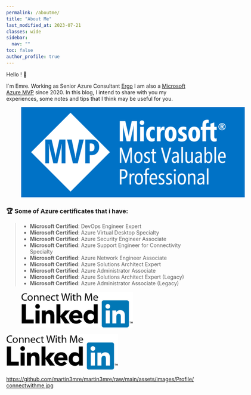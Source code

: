 ```yaml
---
permalink: /aboutme/
title: "About Me"
last_modified_at: 2023-07-21
classes: wide
sidebar:
  nav: ""
toc: false
author_profile: true
---
```


Hello ! 👋

I`m Emre. Working as Senior Azure Consultant [Ergo](https://www.ergogroup.ie/)
I am also a [Microsoft Azure MVP](https://mvp.microsoft.com/en-us/PublicProfile/5003961?fullName=Emre%20MARTIN) since 2020.
In this blog, I intend to share with you my experiences, some notes and tips that I think may be useful for you.

<figure style="width: 600px">
  <img src="/assets/images/Microsoft_MVP.png" alt="">
  <figcaption></figcaption>
</figure> 

### 🏆 Some of Azure certificates that i have:

>* **Microsoft Certified**: DevOps Engineer Expert
>* **Microsoft Certified**: Azure Virtual Desktop Specialty
>* **Microsoft Certified**: Azure Security Engineer Associate
>* **Microsoft Certified**: Azure Support Engineer for Connectivity Specialty
> * **Microsoft Certified**: Azure Network Engineer Associate
> * **Microsoft Certified**: Azure Solutions Architect Expert
> * **Microsoft Certified**: Azure Administrator Associate
>* **Microsoft Certified**: Azure Solutions Architect Expert (Legacy)
>* **Microsoft Certified**: Azure Administrator Associate (Legacy)

<figure style="width: 600px">
  <img src="/assets/images/Profile/connectwithme.jpg" alt="">
  <figcaption></figcaption>
</figure>

<a href="https://www.linkedin.com/in/martinemre/"><img src="/assets/images/Profile/connectwithme.jpg"></a>

https://github.com/martin3mre/martin3mre/raw/main/assets/images/Profile/connectwithme.jpg

 
